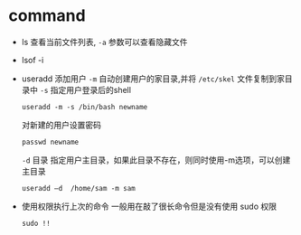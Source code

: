 # command

- ls
  查看当前文件列表, `-a` 参数可以查看隐藏文件

- lsof -i

- useradd
  添加用户
  `-m` 自动创建用户的家目录,并将 `/etc/skel` 文件复制到家目录中
  `-s` 指定用户登录后的shell

  ```shell
  useradd -m -s /bin/bash newname
  ```

  对新建的用户设置密码

  ```shell
  passwd newname
  ```

  `-d` 目录 指定用户主目录，如果此目录不存在，则同时使用-m选项，可以创建主目录

  ```shell
  useradd –d  /home/sam -m sam
  ```

- 使用权限执行上次的命令
  一般用在敲了很长命令但是没有使用 sudo 权限
  
  ```shell
  sudo !!
  ```
